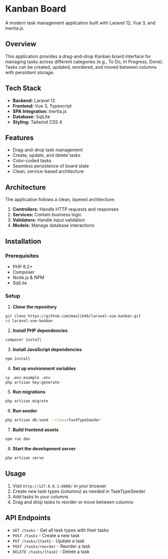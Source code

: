 # Kanban Board

A modern task management application built with Laravel 12, Vue 3, and Inertia.js.

## Overview

This application provides a drag-and-drop Kanban board interface for managing tasks across different categories (e.g., To Do, In Progress, Done). Tasks can be created, updated, reordered, and moved between columns with persistent storage.

## Tech Stack

- **Backend:** Laravel 12
- **Frontend:** Vue 3, Typescript
- **SPA Integration:** Inertia.js
- **Database:** SqlLite
- **Styling:** Tailwind CSS 4

## Features

- Drag-and-drop task management
- Create, update, and delete tasks
- Color-coded tasks
- Seamless persistence of board state
- Clean, service-based architecture

## Architecture

The application follows a clean, layered architecture:

1. **Controllers:** Handle HTTP requests and responses
2. **Services:** Contain business logic
3. **Validators:** Handle input validation
4. **Models:** Manage database interactions

## Installation

### Prerequisites

- PHP 8.2+
- Composer
- Node.js & NPM
- SqlLite

### Setup

1. **Clone the repository**

```bash
git clone https://github.com/maulik46/laravel-vue-kanban.git
cd laravel-vue-kanban
```

2. **Install PHP dependencies**

```bash
composer install
```

3. **Install JavaScript dependencies**

```bash
npm install
```

4. **Set up environment variables**

```bash
cp .env.example .env
php artisan key:generate
```

5. **Run migrations**

```bash
php artisan migrate
```

6. **Run seeder**

```bash
php artisan db:seed --class=TaskTypeSeeder
```

7. **Build frontend assets**

```bash
npm run dev
```

8. **Start the development server**

```bash
php artisan serve
```

## Usage

1. Visit `http://127.0.0.1:8000/` in your browser
2. Create new task types (columns) as needed in TaskTypeSeeder
3. Add tasks to your columns
4. Drag and drop tasks to reorder or move between columns

## API Endpoints

- `GET /tasks` - Get all task types with their tasks
- `POST /tasks` - Create a new task
- `PUT /tasks/{task}` - Update a task
- `POST /tasks/reorder` - Reorder a task
- `DELETE /tasks/{task}` - Delete a task
